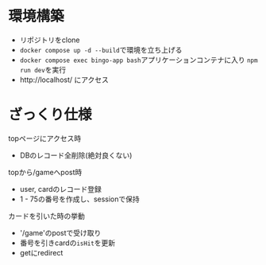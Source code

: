 # 環境構築
- リポジトリをclone
- `docker compose up -d --build`で環境を立ち上げる
- `docker compose exec bingo-app bash`アプリケーションコンテナに入り `npm run dev`を実行
- http://localhost/ にアクセス

# ざっくり仕様
topページにアクセス時
- DBのレコード全削除(絶対良くない)

topから/gameへpost時
- user, cardのレコード登録
- 1 - 75の番号を作成し、sessionで保持

カードを引いた時の挙動
- '/game'のpostで受け取り
- 番号を引きcardの`isHit`を更新
- getにredirect

